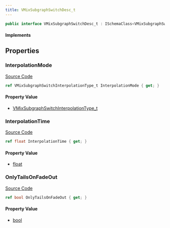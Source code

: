 ```yaml
---
title: VMixSubgraphSwitchDesc_t
---
```


```csharp
public interface VMixSubgraphSwitchDesc_t : ISchemaClass<VMixSubgraphSwitchDesc_t>, ISchemaField, ISchemaClass, INativeHandle
```

#### Implements

## Properties

### InterpolationMode

[Source Code](https://github.com/swiftly-solution/swiftlys2/blob/main/managed/src/SwiftlyS2.Generated/Schemas/Interfaces/VMixSubgraphSwitchDesc_t.cs#L17)

```csharp
ref VMixSubgraphSwitchInterpolationType_t InterpolationMode { get; }
```

#### Property Value

- [VMixSubgraphSwitchInterpolationType_t](/docs/api/shared/schemadefinitions/vmixsubgraphswitchinterpolationtype_t)

### InterpolationTime

[Source Code](https://github.com/swiftly-solution/swiftlys2/blob/main/managed/src/SwiftlyS2.Generated/Schemas/Interfaces/VMixSubgraphSwitchDesc_t.cs#L21)

```csharp
ref float InterpolationTime { get; }
```

#### Property Value

- [float](https://learn.microsoft.com/dotnet/api/system.single)

### OnlyTailsOnFadeOut

[Source Code](https://github.com/swiftly-solution/swiftlys2/blob/main/managed/src/SwiftlyS2.Generated/Schemas/Interfaces/VMixSubgraphSwitchDesc_t.cs#L19)

```csharp
ref bool OnlyTailsOnFadeOut { get; }
```

#### Property Value

- [bool](https://learn.microsoft.com/dotnet/api/system.boolean)

